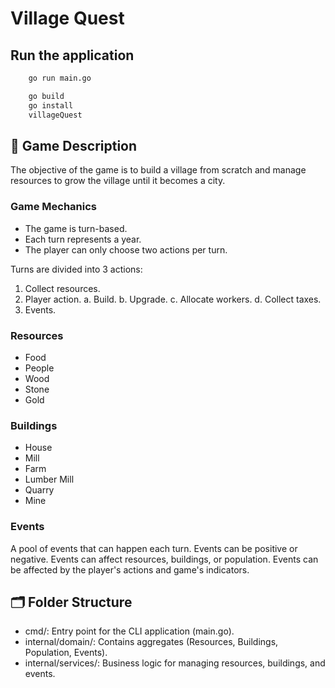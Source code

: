# Village Quest

## Run the application

```bash
    go run main.go
```

```bash
    go build
    go install
    villageQuest
```

## 📝 Game Description

The objective of the game is to build a village from scratch and manage resources to grow the village until it becomes a city.

### Game Mechanics

- The game is turn-based.
- Each turn represents a year.
- The player can only choose two actions per turn.

Turns are divided into 3 actions:

1. Collect resources.
2. Player action.
   a. Build.
   b. Upgrade.
   c. Allocate workers.
   d. Collect taxes.
3. Events.

### Resources

- Food
- People
- Wood
- Stone
- Gold

### Buildings

- House
- Mill
- Farm
- Lumber Mill
- Quarry
- Mine

### Events

A pool of events that can happen each turn. Events can be positive or negative.
Events can affect resources, buildings, or population.
Events can be affected by the player's actions and game's indicators.

## 🗂️ Folder Structure

- cmd/: Entry point for the CLI application (main.go).
- internal/domain/: Contains aggregates (Resources, Buildings, Population, Events).
- internal/services/: Business logic for managing resources, buildings, and events.
